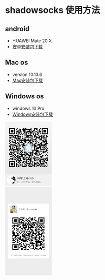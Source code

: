 # shadowsocks 使用方法

## android
* HUAWEI Mate 20 X
* [安卓安装包下载](https://github.com/shadowsocks/shadowsocks-android/releases/download/v4.7.4/shadowsocks--universal-4.7.4.apk)

## Mac os
* version 10.13.6
* [Mac安装包下载](https://github.com/shadowsocks/ShadowsocksX-NG/releases/download/v1.8.2/ShadowsocksX-NG.app.1.8.2.zip)

## Windows os
* windows 10 Pro
* [Windows安装包下载](https://github.com/shadowsocks/shadowsocks-windows/releases/download/4.1.6/Shadowsocks-4.1.6.zip)

<img src="./image/qq_qun_qrcode.png" width="30%" height="30%">
<br>
<img src="./image/wx_qun_qrcode.jpeg" width="30%" height="30%">
